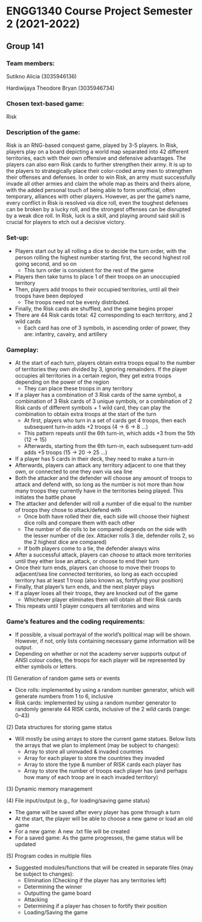 # ENGG1340 Course Project Semester 2 (2021-2022)
## Group 141

### Team members:
Sutikno Alicia (3035946136)

Hardiwijaya Theodore Bryan (3035946734)

### Chosen text-based game:
Risk

### Description of the game:
Risk is an RNG-based conquest game, played by 3-5 players. In Risk, players play on a board depicting a world map separated into 42 different territories, each with their own offensive and defensive advantages. The players can also earn Risk cards to further strengthen their army. It is up to the players to strategically place their color-coded army men to strengthen their offenses and defenses. In order to win Risk, an army must successfully invade all other armies and claim the whole map as theirs and theirs alone, with the added personal touch of being able to form unofficial, often temporary, alliances with other players. However, as per the game’s name, every conflict in Risk is resolved via dice roll, even the toughest defenses can be broken by a lucky roll, and the strongest offenses can be disrupted by a weak dice roll. In Risk, luck is a skill, and playing around said skill is crucial for players to etch out a decisive victory.

### Set-up:
- Players start out by all rolling a dice to decide the turn order, with the person rolling the highest number starting first, the second highest roll going second,     and so on
  - This turn order is consistent for the rest of the game
- Players then take turns to place 1 of their troops on an unoccupied territory
- Then, players add troops to their occupied territories, until all their troops have been deployed
  - The troops need not be evenly distributed.
- Finally, the Risk cards are shuffled, and the game begins proper
- There are 44 Risk cards total: 42 corresponding to each territory, and 2 wild cards
  - Each card has one of 3 symbols, in ascending order of power, they are: infantry, cavalry, and artillery

### Gameplay:
- At the start of each turn, players obtain extra troops equal to the number of territories they own divided by 3, ignoring remainders. If the player occupies all       territories in a certain region, they get extra troops depending on the power of the region
  - They can place these troops in any territory
- If a player has a combination of 3 Risk cards of the same symbol, a combination of 3 Risk cards of 3 unique symbols, or a combination of 2 Risk cards of different     symbols + 1 wild card, they can play the combination to obtain extra troops at the start of the turn
  - At first, players who turn in a set of cards get 4 troops, then each subsequent turn-in adds +2 troops (4 -> 6 -> 8 …)
  - This pattern repeats until the 6th turn-in, which adds +3 from the 5th (12 -> 15)
  - Afterwards, starting from the 6th turn-in, each subsequent turn-add adds +5 troops (15 -> 20 -> 25 …)
- If a player has 5 cards in their deck, they need to make a turn-in
- Afterwards, players can attack any territory adjacent to one that they own, or connected to one they own via sea line
- Both the attacker and the defender will choose any amount of troops to attack and defend with, so long as the number is not more than how many troops they currently   have in the territories being played. This initiates the battle phase
- The attacker and defender will roll a number of die equal to the number of troops they chose to attack/defend with
  - Once both have rolled their die, each side will choose their highest dice rolls and compare them with each other
  - The number of die rolls to be compared depends on the side with the lesser number of die (ex. Attacker rolls 3 die, defender rolls 2, so the 2 highest dice are         compared)
  - If both players come to a tie, the defender always wins
- After a successful attack, players can choose to attack more territories until they either lose an attack, or choose to end their turn
- Once their turn ends, players can choose to move their troops to adjacent/sea line connected territories, so long as each occupied territory has at least 1 troop (also known as, fortifying your position)
- Finally, that player’s turn ends, and the next player plays
- If a player loses all their troops, they are knocked out of the game
  - Whichever player eliminates them will obtain all their Risk cards
- This repeats until 1 player conquers all territories and wins

### Game’s features and the coding requirements:
- If possible, a visual portrayal of the world’s political map will be shown. However, if not, only lists containing necessary game information will be output.
- Depending on whether or not the academy server supports output of ANSI colour codes, the troops for each player will be represented by either symbols or letters.

(1) Generation of random game sets or events
- Dice rolls: implemented by using a random number generator, which will generate numbers from 1 to 6, inclusive
- Risk cards: implemented by using a random number generator to randomly generate 44 RISK cards, inclusive of the 2 wild cards (range: 0-43)

(2) Data structures for storing game status
- Will mostly be using arrays to store the current game statues. Below lists the arrays that we plan to implement (may be subject to changes):
    - Array to store all uninvaded & invaded countries
    - Array for each player to store the countries they invaded
    - Array to store the type & number of RISK cards each player has
    - Array to store the number of troops each player has (and perhaps how many of each troop are in each invaded territory)

(3) Dynamic memory management

(4) File input/output (e.g., for loading/saving game status)
  - The game will be saved after every player has gone through a turn
  - At the start, the player will be able to choose a new game or load an old game
  - For a new game: A new .txt file will be created
  - For a saved game: As the game progresses, the game status will be updated

(5) Program codes in multiple files
  - Suggested modules/functions that will be created in separate files (may be subject to changes):
      - Elimination (Checking if the player has any territories left)
      - Determining the winner
      - Outputting the game board
      - Attacking
      - Determining if a player has chosen to fortify their position
      - Loading/Saving the game
